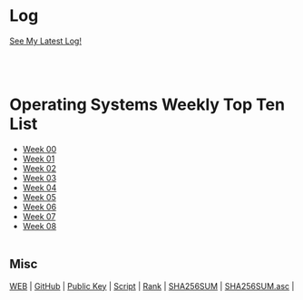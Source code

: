# Log 
[See My Latest Log!](TXT/mylog.txt)

<br><br> 

# Operating Systems Weekly Top Ten List
* [Week 00](w00.md)
* [Week 01](w01.md)
* [Week 02](w02.md)                                
* [Week 03](w03.md)  
* [Week 04](w04.md)  
* [Week 05](w05.md)  
* [Week 06](w06.md)
* [Week 07](w07.md)
* [Week 08](w08.md)
<br><br>

## Misc
[WEB](https://hazlazuardi.github.io/os202/) | 
[GitHub](https://github.com/hazlazuardi/os202/) | 
[Public Key](TXT/mypubkey.txt) | 
[Script](TXT/myscript.sh) |
[Rank](TXT/myrank.txt) | 
[SHA256SUM](TXT/SHA256SUM.txt) | 
[SHA256SUM.asc](TXT/SHA256SUM.asc) | 


